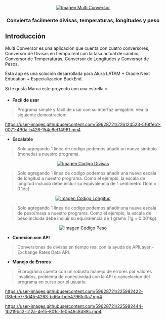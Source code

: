 <p align="center">
	<a href="https://imgbox.com/V81qQ64V" target="_blank"><img src="https://images2.imgbox.com/9e/d5/V81qQ64V_o.png" alt="Imagen Multi Conversor"/></a>
</p>
<h3 align="center">Convierta facilmente divisas, temperaturas, longitudes y peso</h3>

## Introducción

Multi Conversor es una aplicación que cuenta con cuatro conversores, Conversor de Divisas en tiempo real con la tasa actual de cambio, Conversor de Temperaturas, Conversor de Longitudes y Conversor de Pesos.

Esta app es una solución desarrollada para Alura LATAM + Oracle Next Education + Especializacion BackEnd.

Si te gusta Marca este proyecto con una estrella ⭐

- **Facil de usar**

> Programa simple y facil de usar con su interfaz amigable. Vea la siguiente demostracion:

<p align="center">


https://user-images.githubusercontent.com/59628721/226124523-5f6ffeb1-0071-490a-b426-154c8ef14981.mp4


</p>


- **Escalable**

> Solo agregando 1 linea de codigo podemos añadir un nuevo simbolo (moneda) a nuestro programa.

<p align="center">
	<a href="https://imgbox.com/pKEdjpVL" target="_blank"><img src="https://images2.imgbox.com/41/f1/pKEdjpVL_o.png" alt="Imagen Codigo Divisas"/></a>
</p>

> Solo agregando 1 linea de codigo podemos añadir una nueva escala de longitud a nuestro programa. Como el ejemplo, la escala de longitud incluida debe incluir su equivalencia de 1 centimetro (1cm = 0.1dc).

<p align="center">
	<a href="https://imgbox.com/J5L4WGWi" target="_blank"><img src="https://images2.imgbox.com/41/73/J5L4WGWi_o.png" alt="Imagen Codigo Longitud"/></a>
</p>

> Solo agregando 1 linea de codigo podemos añadir una nueva escala de peso/masa a nuestro programa. Como el ejemplo, la escala de peso incluida debe incluir su equivalencia de 1 gramo (1g = 0.001kg).

<p align="center">
	<a href="https://imgbox.com/RJSK3mQn" target="_blank"><img src="https://images2.imgbox.com/b1/7e/RJSK3mQn_o.png" alt="Imagen Codigo Peso"/></a>
</p>

- **Conexion con API**

> Conversiones de divisas en tiempo real con la ayuda de APILayer - Exchange Rates Data API.

- **Manejo de Errores**

> El programa cuenta con un robusto manejo de errores por valores invalidos, problema de conectividad con la API o cancelacion del programa en curso por el usuario.

<p align="center">
	

https://user-images.githubusercontent.com/59628721/225982422-ff8febe7-3d45-4263-bd6a-bde4796fc0a7.mp4


</p>
<p align="center">
	

https://user-images.githubusercontent.com/59628721/225982444-1b219bc3-c12a-4e15-801c-fe0549c8d88c.mp4


</p>

